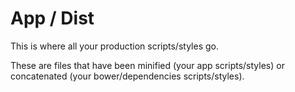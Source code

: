 App / Dist
==========
This is where all your production scripts/styles go.

These are files that have been minified (your app scripts/styles) or concatenated (your bower/dependencies scripts/styles).
